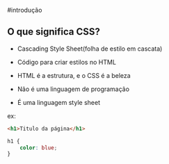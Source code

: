 #introdução

## O que significa CSS?

* Cascading Style Sheet(folha de estilo em cascata)

* Código para criar estilos no HTML

* HTML é a estrutura, e o CSS é a beleza

* Não é uma linguagem de programação

* É uma linguagem style sheet

ex:

```html 
<h1>Titulo da página</h1>

```

```css
h1 {
    color: blue;
}
